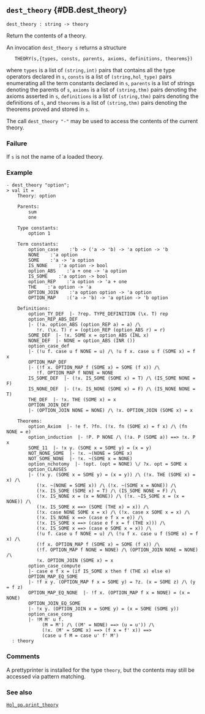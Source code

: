 ## `dest_theory` {#DB.dest_theory}


```
dest_theory : string -> theory
```



Return the contents of a theory.


An invocation `dest_theory s` returns a structure
    
       THEORY(s,{types, consts, parents, axioms, definitions, theorems})
    
where `types` is a list of `(string,int)` pairs that contains
all the type operators declared in `s`, `consts` is a
list of `(string,hol_type)` pairs enumerating all the term constants
declared in `s`, `parents` is a  list of strings denoting the parents
of `s`, `axioms` is a list of `(string,thm)` pairs denoting the axioms
asserted in `s`, `definitions` is a list of `(string,thm)` pairs denoting
the definitions of `s`, and `theorems` is a list of `(string,thm)`
pairs denoting the theorems proved and stored in `s`.

The call `dest_theory "-"` may be used to access the contents of the
current theory.

### Failure

If `s` is not the name of a loaded theory.

### Example

    
    - dest_theory "option";
    > val it =
        Theory: option
    
        Parents:
            sum
            one
    
        Type constants:
            option 1
    
        Term constants:
            option_case    :'b -> ('a -> 'b) -> 'a option -> 'b
            NONE    :'a option
            SOME    :'a -> 'a option
            IS_NONE    :'a option -> bool
            option_ABS    :'a + one -> 'a option
            IS_SOME    :'a option -> bool
            option_REP    :'a option -> 'a + one
            THE    :'a option -> 'a
            OPTION_JOIN    :'a option option -> 'a option
            OPTION_MAP    :('a -> 'b) -> 'a option -> 'b option
    
        Definitions:
            option_TY_DEF  |- ?rep. TYPE_DEFINITION (\x. T) rep
            option_REP_ABS_DEF
            |- (!a. option_ABS (option_REP a) = a) /\
               !r. (\x. T) r = (option_REP (option_ABS r) = r)
            SOME_DEF  |- !x. SOME x = option_ABS (INL x)
            NONE_DEF  |- NONE = option_ABS (INR ())
            option_case_def
            |- (!u f. case u f NONE = u) /\ !u f x. case u f (SOME x) = f x
            OPTION_MAP_DEF
            |- (!f x. OPTION_MAP f (SOME x) = SOME (f x)) /\
               !f. OPTION_MAP f NONE = NONE
            IS_SOME_DEF  |- (!x. IS_SOME (SOME x) = T) /\ (IS_SOME NONE = F)
            IS_NONE_DEF  |- (!x. IS_NONE (SOME x) = F) /\ (IS_NONE NONE = T)
            THE_DEF  |- !x. THE (SOME x) = x
            OPTION_JOIN_DEF
            |- (OPTION_JOIN NONE = NONE) /\ !x. OPTION_JOIN (SOME x) = x
    
        Theorems:
            option_Axiom  |- !e f. ?fn. (!x. fn (SOME x) = f x) /\ (fn NONE = e)
            option_induction  |- !P. P NONE /\ (!a. P (SOME a)) ==> !x. P x
            SOME_11  |- !x y. (SOME x = SOME y) = (x = y)
            NOT_NONE_SOME  |- !x. ~(NONE = SOME x)
            NOT_SOME_NONE  |- !x. ~(SOME x = NONE)
            option_nchotomy  |- !opt. (opt = NONE) \/ ?x. opt = SOME x
            option_CLAUSES
            |- (!x y. (SOME x = SOME y) = (x = y)) /\ (!x. THE (SOME x) = x) /\
               (!x. ~(NONE = SOME x)) /\ (!x. ~(SOME x = NONE)) /\
               (!x. IS_SOME (SOME x) = T) /\ (IS_SOME NONE = F) /\
               (!x. IS_NONE x = (x = NONE)) /\ (!x. ~IS_SOME x = (x = NONE)) /\
               (!x. IS_SOME x ==> (SOME (THE x) = x)) /\
               (!x. case NONE SOME x = x) /\ (!x. case x SOME x = x) /\
               (!x. IS_NONE x ==> (case e f x = e)) /\
               (!x. IS_SOME x ==> (case e f x = f (THE x))) /\
               (!x. IS_SOME x ==> (case e SOME x = x)) /\
               (!u f. case u f NONE = u) /\ (!u f x. case u f (SOME x) = f x) /\
               (!f x. OPTION_MAP f (SOME x) = SOME (f x)) /\
               (!f. OPTION_MAP f NONE = NONE) /\ (OPTION_JOIN NONE = NONE) /\
               !x. OPTION_JOIN (SOME x) = x
            option_case_compute
            |- case e f x = (if IS_SOME x then f (THE x) else e)
            OPTION_MAP_EQ_SOME
            |- !f x y. (OPTION_MAP f x = SOME y) = ?z. (x = SOME z) /\ (y = f z)
            OPTION_MAP_EQ_NONE  |- !f x. (OPTION_MAP f x = NONE) = (x = NONE)
            OPTION_JOIN_EQ_SOME
            |- !x y. (OPTION_JOIN x = SOME y) = (x = SOME (SOME y))
            option_case_cong
            |- !M M' u f.
                 (M = M') /\ ((M' = NONE) ==> (u = u')) /\
                 (!x. (M' = SOME x) ==> (f x = f' x)) ==>
                 (case u f M = case u' f' M')
      : theory
    

### Comments

A prettyprinter is installed for the type `theory`, but the contents
may still be accessed via pattern matching.

### See also

[`Hol_pp.print_theory`](#Hol_pp.print_theory)

